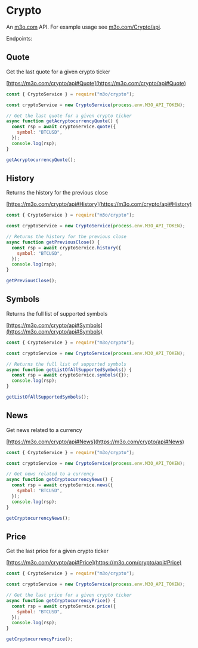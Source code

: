 # Crypto

An [m3o.com](https://m3o.com) API. For example usage see [m3o.com/Crypto/api](https://m3o.com/Crypto/api).

Endpoints:

## Quote

Get the last quote for a given crypto ticker

[https://m3o.com/crypto/api#Quote](https://m3o.com/crypto/api#Quote)

```js
const { CryptoService } = require("m3o/crypto");

const cryptoService = new CryptoService(process.env.M3O_API_TOKEN);

// Get the last quote for a given crypto ticker
async function getAcryptocurrencyQuote() {
  const rsp = await cryptoService.quote({
    symbol: "BTCUSD",
  });
  console.log(rsp);
}

getAcryptocurrencyQuote();
```

## History

Returns the history for the previous close

[https://m3o.com/crypto/api#History](https://m3o.com/crypto/api#History)

```js
const { CryptoService } = require("m3o/crypto");

const cryptoService = new CryptoService(process.env.M3O_API_TOKEN);

// Returns the history for the previous close
async function getPreviousClose() {
  const rsp = await cryptoService.history({
    symbol: "BTCUSD",
  });
  console.log(rsp);
}

getPreviousClose();
```

## Symbols

Returns the full list of supported symbols

[https://m3o.com/crypto/api#Symbols](https://m3o.com/crypto/api#Symbols)

```js
const { CryptoService } = require("m3o/crypto");

const cryptoService = new CryptoService(process.env.M3O_API_TOKEN);

// Returns the full list of supported symbols
async function getListOfAllSupportedSymbols() {
  const rsp = await cryptoService.symbols({});
  console.log(rsp);
}

getListOfAllSupportedSymbols();
```

## News

Get news related to a currency

[https://m3o.com/crypto/api#News](https://m3o.com/crypto/api#News)

```js
const { CryptoService } = require("m3o/crypto");

const cryptoService = new CryptoService(process.env.M3O_API_TOKEN);

// Get news related to a currency
async function getCryptocurrencyNews() {
  const rsp = await cryptoService.news({
    symbol: "BTCUSD",
  });
  console.log(rsp);
}

getCryptocurrencyNews();
```

## Price

Get the last price for a given crypto ticker

[https://m3o.com/crypto/api#Price](https://m3o.com/crypto/api#Price)

```js
const { CryptoService } = require("m3o/crypto");

const cryptoService = new CryptoService(process.env.M3O_API_TOKEN);

// Get the last price for a given crypto ticker
async function getCryptocurrencyPrice() {
  const rsp = await cryptoService.price({
    symbol: "BTCUSD",
  });
  console.log(rsp);
}

getCryptocurrencyPrice();
```

